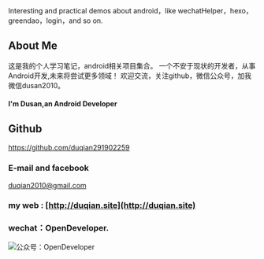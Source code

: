 Interesting and practical demos about android，like wechatHelper，hexo，greendao，login，and so on. 

About Me
---

这是我的个人学习笔记，android相关项目集合。
一个不安于现状的开发者，从事Android开发,未来将尝试更多领域！
欢迎交流，关注github，微信公众号，加我微信dusan2010。

#### I'm Dusan,an Android Developer

## Github
https://github.com/duqian291902259

### E-mail and facebook 
duqian2010@gmail.com

### my web : [http://duqian.site](http://duqian.site)

### wechat：OpenDeveloper.

![公众号：OpenDeveloper](http://img.blog.csdn.net/20160615160100321)

<!-- more -->
